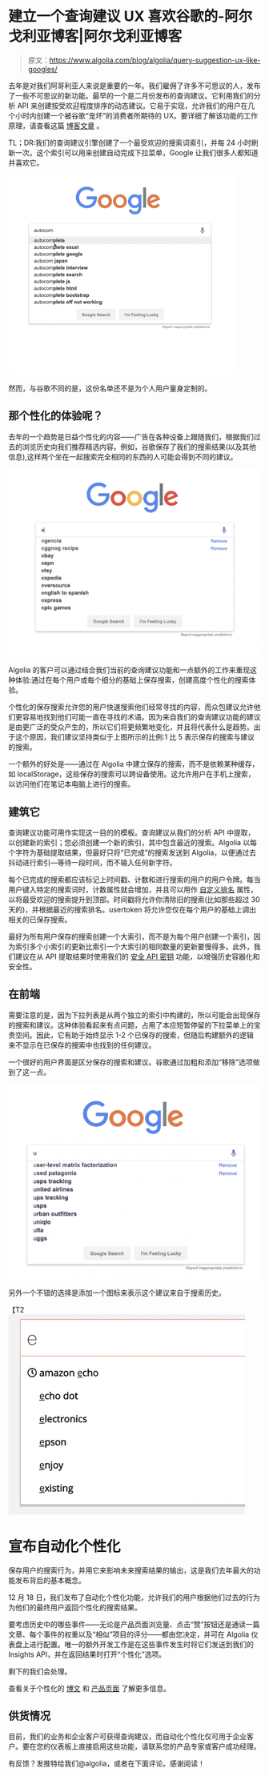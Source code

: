 # 建立一个查询建议 UX 喜欢谷歌的-阿尔戈利亚博客|阿尔戈利亚博客

> 原文：<https://www.algolia.com/blog/algolia/query-suggestion-ux-like-googles/>

去年是[](https://algolia.com/2018)对我们阿哥利亚人来说是重要的一年。我们雇佣了许多不可思议的人，发布了一些不可思议的新功能。最早的一个是二月份发布的查询建议。它利用我们的分析 API 来创建按受欢迎程度排序的动态建议。它易于实现，允许我们的用户在几个小时内创建一个被谷歌“宠坏”的消费者所期待的 UX。要详细了解该功能的工作原理，请查看这篇 [博客文章](https://www.algolia.com/blog/product/introducing-query-suggestions-better-autocomplete/) 。

TL；DR:我们的查询建议引擎创建了一个最受欢迎的搜索词索引，并每 24 小时刷新一次。这个索引可以用来创建自动完成下拉菜单，Google 让我们很多人都知道并喜欢它。

![](img/3a5e304dbd8af209a58bbb37b5814ad0.png)

然而，与谷歌不同的是，这份名单还不是为个人用户量身定制的。

## [](#what-about-a-personalized-experience)那个性化的体验呢？

去年的一个趋势是日益个性化的内容——广告在各种设备上跟随我们，根据我们过去的浏览历史向我们推荐精选内容。例如，谷歌保存了我们的搜索结果(以及其他信息),这样两个坐在一起搜索完全相同的东西的人可能会得到不同的建议。

![](img/7d022f0b19bb8b70477bb4a2bc7fbbc2.png)

Algolia 的客户可以通过结合我们当前的查询建议功能和一点额外的工作来重现这种体验:通过在每个用户或每个细分的基础上保存搜索，创建高度个性化的搜索体验。

个性化的保存搜索允许您的用户快速搜索他们经常寻找的内容，而众包建议允许他们更容易地找到他们可能一直在寻找的术语。因为来自我们的查询建议功能的建议是由更广泛的受众产生的，所以它们将更频繁地变化，并且将代表什么是趋势。出于这个原因，我们建议坚持类似于上图所示的比例:1 比 5 表示保存的搜索与建议的搜索。

一个额外的好处是——通过在 Algolia 中建立保存的搜索，而不是依赖某种缓存，如 localStorage，这些保存的搜索可以跨设备使用。这允许用户在手机上搜索，以访问他们在笔记本电脑上进行的搜索。

## [](#building-it)建筑它

查询建议功能可用作实现这一目的的模板。查询建议从我们的分析 API 中提取，以创建新的索引；您必须创建一个新的索引，其中包含最近的搜索。Algolia 以每个字符为基础提取结果，但最好只将“已完成”的搜索发送到 Algolia，以便通过去抖动进行索引—等待一段时间，而不输入任何新字符。

每个已完成的搜索都应该标记上时间戳、计数和进行搜索的用户的用户令牌。每当用户键入特定的搜索词时，计数属性就会增加，并且可以用作 [自定义排名](https://www.algolia.com/doc/guides/managing-results/must-do/custom-ranking/) 属性，以将最受欢迎的搜索提升到顶部。时间戳将允许你清除旧的搜索(比如那些超过 30 天的)，并根据最近的搜索排名。usertoken 将允许您仅在每个用户的基础上调出相关的已保存搜索。

最好为所有用户保存的搜索创建一个大索引，而不是为每个用户创建一个索引，因为索引多个小索引的更新比索引一个大索引的相同数量的更新要慢得多。此外，我们建议在从 API 提取结果时使用我们的 [安全 API 密钥](https://www.algolia.com/doc/guides/security/api-keys/#secured-api-keys) 功能，以增强历史容器化和安全性。

## [](#on-the-front-end)在前端

需要注意的是，因为下拉列表是从两个独立的索引中构建的，所以可能会出现保存的搜索和建议。这种体验看起来有点问题，占用了本应短暂停留的下拉菜单上的宝贵空间。因此，它有助于始终显示 1-2 个已保存的搜索，但随后构建额外的逻辑来不显示在已保存的搜索中也找到的任何建议。

一个很好的用户界面是区分保存的搜索和建议。谷歌通过加粗和添加“移除”选项做到了这一点。

![](img/6c3df0803e414cea805cd7a5945f95c5.png)

另外一个不错的选择是添加一个图标来表示这个建议来自于搜索历史。

【T2![](img/89fc66563fbaf4226f0d16f066b9702c.png)

# [](#announcing-automated-personalization)宣布自动化个性化

保存用户的搜索行为，并用它来影响未来搜索结果的输出，这是我们去年最大的功能发布背后的基本概念。

12 月 18 日，我们发布了自动化个性化功能，允许我们的用户根据他们过去的行为为他们的最终用户返回个性化的搜索结果。

要考虑历史中的哪些事件——无论是产品页面浏览量、点击“赞”按钮还是通读一篇文章、每个事件的权重以及“相似”项目的评分——都由您决定，并可在 Algolia 仪表盘上进行配置。唯一的额外开发工作是在这些事件发生时将它们发送到我们的 Insights API，并在返回结果时打开“个性化”选项。

剩下的我们会处理。

查看关于个性化的 [博文](https://www.algolia.com/blog/product/personalization-announcement/) 和 [产品页面](https://www.algolia.com/products/search-and-discovery/personalization/) 了解更多信息。

## [](#availability)供货情况

目前，我们的业务和企业客户可获得查询建议，而自动化个性化仅可用于企业客户。要在您的仪表板上直接启用这些功能，请联系您的产品专家或客户成功经理。

有反馈？发推特给我们@algolia，或者在下面评论。感谢阅读！